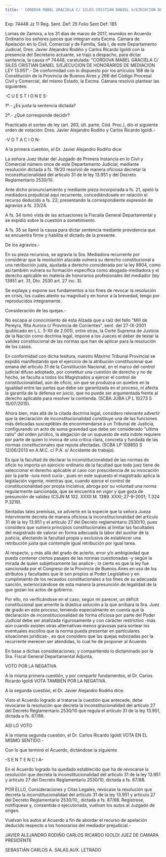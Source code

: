 ```yaml
---
title: ' CORDOVA MABEL GRACIELA C/ SILES CRISTIAN DANIEL S/EJECUCION DE HONORARIOS DE MEDIACION LEY 13.951'
---
```

Exp: 74448 Jz 11 Reg. Sent. Def: 25 Folio Sent Def: 185

Lomas de Zamora, a los 31 días de marzo de 2017, reunidos en Acuerdo Ordinario los señores jueces que integran esta Excma. Cámara de Apelación en lo Civil, Comercial y de Familia, Sala I, de este Departamento Judicial, Dres. Javier Alejandro Rodiño y Carlos Ricardo Igoldi con la presencia del Secretario actuante, se trajo a despacho, para dictar sentencia, la causa nº 74448, caratulada: "CORDOVA MABEL GRACIELA C/ SILES CRISTIAN DANIEL S/EJECUCION DE HONORARIOS DE MEDIACION LEY 13.951".- De conformidad con lo dispuesto por los artículos 168 de la Constitución de la Provincia de Buenos Aires y 266 del Código Procesal Civil y Comercial, del mismo Estado, la Excma. Cámara resolvió plantear las siguientes:

\-C U E S T I O N E S-

1º.- ¿Es justa la sentencia dictada?

2º.- ¿Qué corresponde decidir?

Practicado el sorteo de ley (art. 263, últ. parte, Cód. Proc.), dio el siguiente orden de votación: Dres. Javier Alejandro Rodiño y Carlos Ricardo Igoldi.-

\-V O T A C I O N-

A la primera cuestión, el Dr. Javier Alejandro Rodiño dice:

La señora Juez titular del Juzgado de Primera Instancia en lo Civil y Comercial número once de este Departamento Judicial, mediante resolución dictada a fs. 19/20 resolvió de manera oficiosa decretar la inconstitucionalidad del artículo 31 de le ley 13.951 y del Decreto Reglamentario 2530/10.

Ante dicho pronunciamiento y mediante pieza incorporada a fs. 21, apeló la mediadora prejudicial aquí recurrente, concediéndosele en relación el recurso deducido a fs. 22; presentando la correspondiente expresión de agravios a fs. 23/24.

A fs. 34 tomó vista de las actuaciones la Fiscalía General Departamental y se expidió sobre la cuestión a sometimiento.

A fs. 35 se llamó la causa para dictar sentencia mediante providencia que se encuentra firme y habilita el dictado de la presente.

De los agravios.-

En su pieza recursiva, se agravia la Sra. Mediadora recurrente por considerar que la resolución atacada vulnera su derecho constitucional a una retribución justa, ajustada a derecho considerada por la ley 8904, como así también vulnera su formación específica como abogada-mediadora y el derecho aplicable en materia de honorarios profesionales del mediador (ley 13951 art. 31, Dto. 2530 art. 27 inc. 3).

Se explaya y expone sus fundamentos a los fines de revocar la resolución en crisis, los cuales atento su magnitud y en honor a la brevedad, tengo por reproducidos íntegramente.

Consideración de las quejas.-

No escapa al conocimiento de esta Alzada que a raíz del fallo "Mill de Pereyra, Rita Aurora c/ Provincia de Corrientes", sent. del 27-IX-2001 (publicado en L.L. 5-XII de 2.001), entre otras, la Corte Suprema de Justicia de la Nación como doctrina legal, impone a los Jueces el deber de testar la validez constitucional de las normas que han de aplicar para la resolución de los casos.

En conformidad con dicha tesitura, nuestro Máximo Tribunal Provincial se expidió manifestando que el ejercicio de la atribución constitucional que emana del artículo 31 de la Constitución Nacional, en el marco del control judicial difuso adoptado, por constituir una cuestión de derecho y no de hecho, se faculta a todos los Magistrados a ejercer el control de constitucionalidad, aún de oficio, sin que se produzca un quiebre en la igualdad entre las partes que debe ser garantizada en el proceso, ni afecta la garantía de la defensa en juicio, que no puede ser argumentada frente al derecho aplicable para resolver la contienda. (SCBA JUBA LP L 10273 S 15/07/2015).

Ahora bien, más allá de la citada doctrina legal, considero relevante advertir que la declaración de inconstitucionalidad constituye una de las funciones más delicadas susceptibles de enconmendarse a un Tribunal de Justicia, configurando un acto de suma gravedad que debe ser considerado "ultima ratio" del orden jurídico, la alegación de un supuesto de esta índole requiere por parte de quien lo invoca de una crítica clara, concreta y fundada de las normas constitucionales que reputa afectadas. (SCBA LP 109850 S 12/06/2013 en A.M.C. c/ P.A. s/ Accidente de trabajo).

Es que la facultad de declarar la inconstitucionalidad de las normas de oficio no importa un ejercicio ordinario de la facultad que todo juez tiene de seleccionar el derecho aplicable al caso con prescidencia de su invocación por la parte -iura novit curia-, pues en este supuesto el magistrado aplica la legislación vigente, mientras que, cuando ejerce el control de constitucionalidad por propia iniciativa, abroga por su voluntad una norma regularmente sancionada, que se encuentra en vigor y que goza de presunción de validez (CSJN M 102. XXXII M. 1389. XXXI; 27-9-2001; T.324 P.3219).

Sentadas tales premisas, se advierte en la especie que la señora Jueza interviniente decreta de manera oficiosa la inconstitucionalidad del artículo 31 de la ley 13.951 y el artículo 27 del Decreto reglamentario 2530/10, pues considera que vulnera principios constitucionales al limitar las facultades del magistrado de valorar en forma adecuada la labor del auxiliar de la justicia, afectando la facultad propia y exclusiva de establecer una retribución justa que contemple igual retribución por igual tarea.

Al respecto, y más allá del grado de acierto, error y/o ambigüedad que pueda contener ciertos pasajes de las normas cuestionadas -y según la mirada de quien subjetivamente las analice-; lo cierto es que la ley fue sancionada por el Congreso de la Provincia de Buenos Aires en uso de los atributos y facultades que le son propios al Poder Legislativo y en cumplimiento de los recaudos constitucionales a los fines de su adecuada sanción, exteriorizándose de esta manera la presunción de legalidad de la que gozan los actos de gobierno.

Por ello, no verificándose en el caso, según mi parecer, un déficit constitucional que amerite la drástica solución a la que arribara la Sra. Juez de grado en este proceso, teniendo especialmente en cuenta que la declaración de inconstitucionalidad de forma oficiosa por parte del Poder Judicial debe ser analizada rigurosamente y con carácter restrictivo -más aún cuando existen otras alternativas menos gravosas para sortear los eventuales escollos que la norma pueda presentar en particulares situaciones jurídicas-, es que considero que las quejas esbozadas por la recurrente merecen ser atendidas, lo cual he de proponer al Acuerdo.

En base a dichas consideraciones; y compartiendo lo dictaminado por la Sra. Fiscal General Departamental Adjunta,

VOTO POR LA NEGATIVA

A la misma primera cuestión, y por compartir fundamentos, el Dr. Carlos Ricardo Igoldi VOTA TAMBIÉN POR LA NEGATIVA.

A la segunda cuestión, el Dr. Javier Alejandro Rodiño dice:

Visto el Acuerdo logrado al tratarse la cuestión que antecede, debe revocarse la resolución que decreta la inconstitucionalidad del artículo 27 del Decreto Reglamentario 2530/10 que regula el artículo 31 de la ley 13.951, dictada a fs. 87/88.

ASI LO VOTO

A la misma segunda cuestión, el Dr. Carlos Ricardo Igoldi VOTA EN EL MISMO SENTIDO.-

Con lo que terminó el Acuerdo, dictándose la siguiente

\-S E N T E N C I A-

En el Acuerdo logrado ha quedado establecido que ha de revocarse la resolución que decreta la inconstitucionalidad del artículo 31 de la ley 13.951 y artículo 27 del Decreto Reglamentario 2530/10, dictada a fs. 87/88.

POR ELLO, Consideraciones y Citas Legales, revócase la resolución que decreta la inconstitucionalidad del artículo 31 de la ley 13.951 y artículo 27 del Decreto Reglamentario 2530/10,, dictada a fs. 87/88. Regístrese, notifíquese y, consentida o ejecutoriada, vuelvan los autos al Juzgado de origen.

Vuelvan los autos al Acuerdo a fin de abordar el recurso de apelación deducido respecto a los honorarios del mediador prejudicial.-

JAVIER ALEJANDRO RODIÑO CARLOS RICARDO IGOLDI JUEZ DE CAMARA PRESIDENTE

SEBASTIÁN CARLOS A. SALAS AUX. LETRADO
